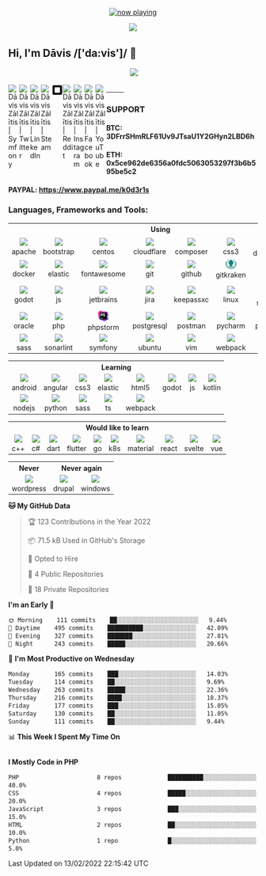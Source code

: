 <p align="center">
  <a href="https://last.fm/user/k0d3r1s" target="_blank"><img src="https://spotify.source.lv/view?uid=9d2gn8vajmgxg5vb7ow13d730&cover_image=false" alt="now playing"></a>
</p>

<p align="center">
  <a href="https://github.com/vairogs"><img src="https://avatars0.githubusercontent.com/u/44346553?s=84&v=4"></a><br>
</p>

## Hi, I'm Dāvis /['da:vis']/ 👋

<p align="center">
  <a href="https://api.eu.badgr.io/public/assertions/KZVfqz0sS52LQ0q0-sYR2w"><img height="100" src="https://media.eu.badgr.com/uploads/badges/7fba883935c1e63a98123376f2da2e2d74022108c5205c6d7de8d03aab26e5d4.png"></a><br>
</p>

<a href="https://connect.symfony.com/profile/k0d3r1s">
  <img align="left" alt="Dāvis Zālītis | Symfony" width="22px" src="https://cdn.jsdelivr.net/npm/simple-icons@v3/icons/symfony.svg" />
</a>
<a href="https://twitter.com/k0d3r1s">
  <img align="left" alt="Dāvis Zālītis | Twitter" width="22px" src="https://cdn.jsdelivr.net/npm/simple-icons@v3/icons/twitter.svg" />
</a>
<a href="https://www.linkedin.com/in/davis-zalitis">
  <img align="left" alt="Dāvis Zālītis | LinkedIn" width="22px" src="https://cdn.jsdelivr.net/npm/simple-icons@v3/icons/linkedin.svg" />
</a>
<a href="https://steamcommunity.com/id/ozo2003">
  <img align="left" alt="Dāvis Zālītis | Steam" width="22px" src="https://cdn.jsdelivr.net/npm/simple-icons@v3/icons/steam.svg" />
</a>
<a href="https://www.steamgifts.com/user/ozo2003">
  <img align="left" alt="Dāvis Zālītis | SteamGifts" width="22px" src="https://raw.githubusercontent.com/k0d3r1s/k0d3r1s/master/assets/images/steamgifts.svg" />
</a>
<a href="https://www.reddit.com/user/k0d3r1s">
  <img align="left" alt="Dāvis Zālītis | Reddit" width="22px" src="https://cdn.jsdelivr.net/npm/simple-icons@v3/icons/reddit.svg" />
</a>
<a href="https://www.instagram.com/asatrunord">
  <img align="left" alt="Dāvis Zālītis | Instagram" width="22px" src="https://cdn.jsdelivr.net/npm/simple-icons@v3/icons/instagram.svg" />
</a>
<a href="https://www.facebook.com/davis.zalitis">
  <img align="left" alt="Dāvis Zālītis | Facebook" width="22px" src="https://cdn.jsdelivr.net/npm/simple-icons@v3/icons/facebook.svg" />
</a>
<a href="https://www.youtube.com/channel/UCfd2i-4AAvnRe2hIdig6AUw">
  <img align="left" alt="Dāvis Zālītis | YouTube" width="22px" src="https://cdn.jsdelivr.net/npm/simple-icons@v3/icons/youtube.svg" />
</a>
<br/>

### **SUPPORT**  
#### BTC: 3DFrrSHmRLF61Uv9JTsaU1Y2GHyn2LBD6h
#### ETH: 0x5ce962de6356a0fdc5063053297f3b6b595be5c2
#### PAYPAL: https://www.paypal.me/k0d3r1s

### **Languages, Frameworks and Tools:**
<table>
  <tr>
    <th colspan="17">Using</td>
  </tr>
  <tr>
    <td align="center"><img width="22px" src="https://cdn.jsdelivr.net/npm/simple-icons@v3/icons/apache.svg" /><br>apache</td>
    <td align="center"><img width="22px" src="https://cdn.jsdelivr.net/npm/simple-icons@v3/icons/bootstrap.svg" /><br>bootstrap</td>
    <td align="center"><img width="22px" src="https://cdn.jsdelivr.net/npm/simple-icons@v3/icons/centos.svg" /><br>centos</td>
    <td align="center"><img width="22px" src="https://cdn.jsdelivr.net/npm/simple-icons@v3/icons/cloudflare.svg" /><br>cloudflare</td>
    <td align="center"><img width="22px" src="https://cdn.jsdelivr.net/npm/simple-icons@v3/icons/composer.svg" /><br>composer</td>
    <td align="center"><img width="22px" src="https://cdn.jsdelivr.net/npm/simple-icons@v3/icons/css3.svg" /><br>css3</td>
    <td align="center"><img width="22px" src="https://raw.githubusercontent.com/k0d3r1s/k0d3r1s/master/assets/images/datagrip.svg" /><br>datagrip</td>
    <td align="center"><img width="22px" src="https://www.debian.org/logos/openlogo-nd.svg" /><br>debian</td>
</tr>
<tr>
    <td align="center"><img width="22px" src="https://img.icons8.com/color/48/000000/docker.png" /><br>docker</td>
    <td align="center"><img width="22px" src="https://cdn.jsdelivr.net/npm/simple-icons@v3/icons/elasticsearch.svg" /><br>elastic</td>
    <td align="center"><img width="22px" src="https://cdn.jsdelivr.net/npm/simple-icons@v3/icons/fontawesome.svg" /><br>fontawesome</td>
    <td align="center"><img width="22px" src="https://cdn.jsdelivr.net/npm/simple-icons@v3/icons/git.svg" /><br>git</td>
    <td align="center"><img width="22px" src="https://cdn.jsdelivr.net/npm/simple-icons@v3/icons/github.svg" /><br>github</td>
    <td align="center"><img width="22px" src="https://raw.githubusercontent.com/k0d3r1s/k0d3r1s/master/assets/images/gitkraken.svg" /><br>gitkraken</td>
    <td align="center"><img width="22px" src="https://cdn.jsdelivr.net/npm/simple-icons@v3/icons/gitlab.svg" /><br>gitlab</td>
    <td align="center"><img width="22px" src="https://cdn.jsdelivr.net/npm/simple-icons@v3/icons/html5.svg" /><br>html5</td>
</tr>
<tr>
    <td align="center"><img width="22px" src="https://godotengine.org/themes/godotengine/assets/press/icon_color.svg" /><br>godot</td>
    <td align="center"><img width="22px" src="https://cdn.jsdelivr.net/npm/simple-icons@v3/icons/javascript.svg" /><br>js</td>
    <td align="center"><img width="22px" src="https://cdn.jsdelivr.net/npm/simple-icons@v3/icons/jetbrains.svg" /><br>jetbrains</td>
    <td align="center"><img width="22px" src="https://cdn.jsdelivr.net/npm/simple-icons@v3/icons/jira.svg" /><br>jira</td>
    <td align="center"><img width="22px" src="https://cdn.jsdelivr.net/npm/simple-icons@v3/icons/keepassxc.svg" /><br>keepassxc</td>
    <td align="center"><img width="22px" src="https://img.icons8.com/color/48/000000/linux.png" /><br>linux</td>
    <td align="center"><img width="22px" src="https://cdn.jsdelivr.net/npm/simple-icons@v3/icons/microsoftteams.svg" /><br>ms teams</td>
    <td align="center"><img width="22px" src="https://cdn.jsdelivr.net/npm/simple-icons@v3/icons/mysql.svg" /><br>mysql</td>
</tr>
<tr>
    <td align="center"><img width="22px" src="https://cdn.jsdelivr.net/npm/simple-icons@v3/icons/oracle.svg" /><br>oracle</td>
    <td align="center"><img width="22px" src="https://www.php.net/images/logos/new-php-logo.svg" /><br>php</td>
    <td align="center"><img width="22px" src="https://raw.githubusercontent.com/k0d3r1s/k0d3r1s/master/assets/images/phpstorm.svg" /><br>phpstorm</td>
    <td align="center"><img width="22px" src="https://cdn.jsdelivr.net/npm/simple-icons@v3/icons/postgresql.svg" /><br>postgresql</td>
    <td align="center"><img width="22px" src="https://cdn.jsdelivr.net/npm/simple-icons@v3/icons/postman.svg" /><br>postman</td>
    <td align="center"><img width="22px" src="https://upload.wikimedia.org/wikipedia/commons/1/1d/PyCharm_Icon.svg" /><br>pycharm</td>
    <td align="center"><img width="22px" src="https://cdn.jsdelivr.net/npm/simple-icons@v3/icons/python.svg" /><br>python</td>
    <td align="center"><img width="22px" src="https://cdn.jsdelivr.net/npm/simple-icons@v3/icons/redis.svg" /><br>redis</td>
</tr>
<tr>
    <td align="center"><img width="22px" src="https://cdn.jsdelivr.net/npm/simple-icons@v3/icons/sass.svg" /><br>sass</td>
    <td align="center"><img width="22px" src="https://cdn.jsdelivr.net/npm/simple-icons@v3/icons/sonarlint.svg" /><br>sonarlint</td>
    <td align="center"><img width="22px" src="https://cdn.jsdelivr.net/npm/simple-icons@v3/icons/symfony.svg" /><br>symfony</td>
    <td align="center"><img width="22px" src="https://cdn.jsdelivr.net/npm/simple-icons@v3/icons/ubuntu.svg" /><br>ubuntu</td>
    <td align="center"><img width="22px" src="https://cdn.jsdelivr.net/npm/simple-icons@v3/icons/vim.svg" /><br>vim</td>
    <td align="center"><img width="22px" src="https://cdn.jsdelivr.net/npm/simple-icons@v3/icons/webpack.svg" /><br>webpack</td>
    <td align="center"><img width="22px" src="https://cdn.jsdelivr.net/npm/simple-icons@v3/icons/xfce.svg" /><br>xfce</td>
  </tr>
</table>

<table>
  <tr>
    <th colspan="17">Learning</td>
  </tr>
  <tr>
    <td align="center"><img width="22px" src="https://cdn.jsdelivr.net/npm/simple-icons@v3/icons/android.svg" /><br>android</td>
    <td align="center"><img width="22px" src="https://cdn.jsdelivr.net/npm/simple-icons@v3/icons/angular.svg" /><br>angular</td>
    <td align="center"><img width="22px" src="https://cdn.jsdelivr.net/npm/simple-icons@v3/icons/css3.svg" /><br>css3</td>
    <td align="center"><img width="22px" src="https://cdn.jsdelivr.net/npm/simple-icons@v3/icons/elasticsearch.svg" /><br>elastic</td>
    <td align="center"><img width="22px" src="https://cdn.jsdelivr.net/npm/simple-icons@v3/icons/html5.svg" /><br>html5</td>
    <td align="center"><img width="22px" src="https://godotengine.org/themes/godotengine/assets/press/icon_color.svg" /><br>godot</td>
    <td align="center"><img width="22px" src="https://cdn.jsdelivr.net/npm/simple-icons@v3/icons/javascript.svg" /><br>js</td>
    <td align="center"><img width="22px" src="https://cdn.jsdelivr.net/npm/simple-icons@v3/icons/kotlin.svg" /><br>kotlin</td>
</tr>
<tr>
    <td align="center"><img width="22px" src="https://cdn.jsdelivr.net/npm/simple-icons@v3/icons/node-dot-js.svg" /><br>nodejs</td>
    <td align="center"><img width="22px" src="https://cdn.jsdelivr.net/npm/simple-icons@v3/icons/python.svg" /><br>python</td>
    <td align="center"><img width="22px" src="https://cdn.jsdelivr.net/npm/simple-icons@v3/icons/sass.svg" /><br>sass</td>
    <td align="center"><img width="22px" src="https://cdn.jsdelivr.net/npm/simple-icons@v3/icons/typescript.svg" /><br>ts</td>
    <td align="center"><img width="22px" src="https://cdn.jsdelivr.net/npm/simple-icons@v3/icons/webpack.svg" /><br>webpack</td>
  </tr>
</table>

<table>
  <tr>
    <th colspan="17">Would like to learn</td>
  </tr>
  <tr>
    <td align="center"><img width="22px" src="https://cdn.jsdelivr.net/npm/simple-icons@v3/icons/cplusplus.svg" /><br>c++</td>
    <td align="center"><img width="22px" src="https://cdn.jsdelivr.net/npm/simple-icons@v3/icons/csharp.svg" /><br>c#</td>
    <td align="center"><img width="22px" src="https://cdn.jsdelivr.net/npm/simple-icons@v3/icons/dart.svg" /><br>dart</td>
    <td align="center"><img width="22px" src="https://cdn.jsdelivr.net/npm/simple-icons@v3/icons/flutter.svg" /><br>flutter</td>
    <td align="center"><img width="22px" src="https://cdn.jsdelivr.net/npm/simple-icons@v3/icons/go.svg" /><br>go</td>
    <td align="center"><img width="22px" src="https://cdn.jsdelivr.net/npm/simple-icons@v3/icons/kubernetes.svg" /><br>k8s</td>
    <td align="center"><img width="22px" src="https://cdn.jsdelivr.net/npm/simple-icons@v3/icons/materialdesign.svg" /><br>material</td>
    <td align="center"><img width="22px" src="https://cdn.jsdelivr.net/npm/simple-icons@v3/icons/react.svg" /><br>react</td>
    <td align="center"><img width="22px" src="https://cdn.jsdelivr.net/npm/simple-icons@v3/icons/svelte.svg" /><br>svelte</td>
    <td align="center"><img width="22px" src="https://cdn.jsdelivr.net/npm/simple-icons@v3/icons/vue-dot-js.svg" /><br>vue</td>
  </tr>
</table>

<table>
  <tr>
    <th colspan="1">Never</td>
    <th colspan="2">Never again</td>
  </tr>
  <tr>
    <td align="center"><img width="22px" src="https://cdn.jsdelivr.net/npm/simple-icons@v3/icons/wordpress.svg" /><br>wordpress</td>
    <td align="center"><img width="22px" src="https://cdn.jsdelivr.net/npm/simple-icons@v3/icons/drupal.svg" /><br>drupal</td>
    <td align="center"><img width="22px" src="https://cdn.jsdelivr.net/npm/simple-icons@v3/icons/windows.svg" /><br>windows</td>
  </tr>
</table>


<!--START_SECTION:waka-->
**🐱 My GitHub Data** 

> 🏆 123 Contributions in the Year 2022
 > 
> 📦 71.5 kB Used in GitHub's Storage 
 > 
> 💼 Opted to Hire
 > 
> 📜 4 Public Repositories 
 > 
> 🔑 18 Private Repositories  
 > 
**I'm an Early 🐤** 

```text
🌞 Morning    111 commits    ██░░░░░░░░░░░░░░░░░░░░░░░   9.44% 
🌆 Daytime    495 commits    ██████████░░░░░░░░░░░░░░░   42.09% 
🌃 Evening    327 commits    ███████░░░░░░░░░░░░░░░░░░   27.81% 
🌙 Night      243 commits    █████░░░░░░░░░░░░░░░░░░░░   20.66%

```
📅 **I'm Most Productive on Wednesday** 

```text
Monday       165 commits    ███░░░░░░░░░░░░░░░░░░░░░░   14.03% 
Tuesday      114 commits    ██░░░░░░░░░░░░░░░░░░░░░░░   9.69% 
Wednesday    263 commits    █████░░░░░░░░░░░░░░░░░░░░   22.36% 
Thursday     216 commits    ████░░░░░░░░░░░░░░░░░░░░░   18.37% 
Friday       177 commits    ███░░░░░░░░░░░░░░░░░░░░░░   15.05% 
Saturday     130 commits    ██░░░░░░░░░░░░░░░░░░░░░░░   11.05% 
Sunday       111 commits    ██░░░░░░░░░░░░░░░░░░░░░░░   9.44%

```


📊 **This Week I Spent My Time On** 

```text
```

**I Mostly Code in PHP** 

```text
PHP                      8 repos             ██████████░░░░░░░░░░░░░░░   40.0% 
CSS                      4 repos             █████░░░░░░░░░░░░░░░░░░░░   20.0% 
JavaScript               3 repos             ███░░░░░░░░░░░░░░░░░░░░░░   15.0% 
HTML                     2 repos             ██░░░░░░░░░░░░░░░░░░░░░░░   10.0% 
Python                   1 repo              █░░░░░░░░░░░░░░░░░░░░░░░░   5.0%

```



 Last Updated on 13/02/2022 22:15:42 UTC
<!--END_SECTION:waka-->
